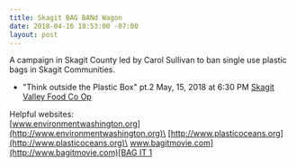 ```yaml
---
title: Skagit BAG BANd Wagon
date: 2018-04-16 18:53:00 -07:00
layout: post
---
```


A campaign in Skagit County led by Carol Sullivan to ban single use plastic bags in Skagit Communities.

* "Think outside the Plastic Box" pt.2
  May, 15, 2018 at 6:30 PM
  [Skagit Valley Food Co
  Op](http://www.skagitfoodcoop.com/)

Helpful websites:\
[www.environmentwashington.org](http://www.environmentwashington.org)\
[http://www.plasticoceans.org](http://www.plasticoceans.org)\
[www.bagitmovie.com](http://www.bagitmovie.com)[BAG IT 1](https://www.youtube.com/watch?v=Km-CYcf2ags&list=PLiQmjwY1e5icKM_1j9VMX7u5y5fgpvNOj)